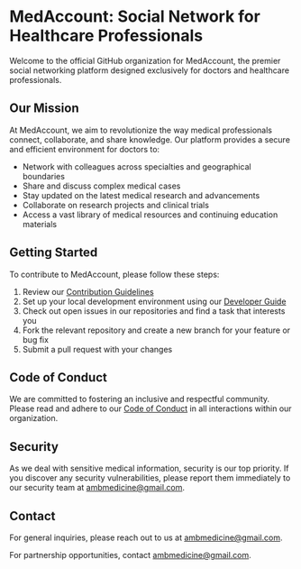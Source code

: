 # MedAccount: Social Network for Healthcare Professionals

Welcome to the official GitHub organization for MedAccount, the premier social networking platform designed exclusively for doctors and healthcare professionals.

## Our Mission

At MedAccount, we aim to revolutionize the way medical professionals connect, collaborate, and share knowledge. Our platform provides a secure and efficient environment for doctors to:

- Network with colleagues across specialties and geographical boundaries
- Share and discuss complex medical cases
- Stay updated on the latest medical research and advancements
- Collaborate on research projects and clinical trials
- Access a vast library of medical resources and continuing education materials

## Getting Started

To contribute to MedAccount, please follow these steps:

1. Review our [Contribution Guidelines](CONTRIBUTING.md)
2. Set up your local development environment using our [Developer Guide](DEVELOPER_GUIDE.md)
3. Check out open issues in our repositories and find a task that interests you
4. Fork the relevant repository and create a new branch for your feature or bug fix
5. Submit a pull request with your changes

## Code of Conduct

We are committed to fostering an inclusive and respectful community. Please read and adhere to our [Code of Conduct](CODE_OF_CONDUCT.md) in all interactions within our organization.

## Security

As we deal with sensitive medical information, security is our top priority. If you discover any security vulnerabilities, please report them immediately to our security team at ambmedicine@gmail.com.

## Contact

For general inquiries, please reach out to us at ambmedicine@gmail.com.

For partnership opportunities, contact ambmedicine@gmail.com.
